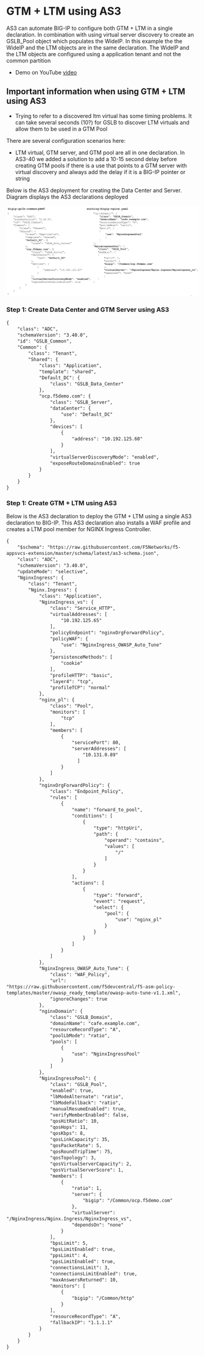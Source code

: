 # GTM + LTM using AS3

AS3 can automate BIG-IP to configure both GTM + LTM in a single declaration. In combination with using virtual server discovery to create an GSLB_Pool object which populates the WideIP. In this example the the WideIP and the LTM objects are in the same declaration. The WideIP and the LTM objects are configured using a application tenant and not the common partition

* Demo on YouTube [video]()

## Important information when using GTM + LTM using AS3

* Trying to refer to a discovered ltm virtual has some timing problems. It can take several seconds (10?) for GSLB to discover LTM virtuals and allow them to be used in a GTM Pool

There are several configuration scenarios here:

* LTM virtual, GTM server, and GTM pool are all in one declaration. In AS3-40 we added a solution to add a 10-15 second delay before creating GTM pools if there is a use that points to a GTM server with virtual discovery and always add the delay if it is a BIG-IP pointer or string

Below is the AS3 deployment for creating the Data Center and Server. Diagram displays the AS3 declarations deployed

![diagram](https://github.com/mdditt2000/f5-appsvcs-extension/blob/master/user_guides/gslb/diagram/2022-11-16_11-23-08.png)

### Step 1: Create Data Center and GTM Server using AS3

```
{
    "class": "ADC",
    "schemaVersion": "3.40.0",
    "id": "GSLB_Common",
    "Common": {
        "class": "Tenant",
        "Shared": {
            "class": "Application",
            "template": "shared",
            "Default_DC": {
                "class": "GSLB_Data_Center"
            },
            "ocp.f5demo.com": {
                "class": "GSLB_Server",
                "dataCenter": {
                    "use": "Default_DC"
                },
                "devices": [
                    {
                        "address": "10.192.125.60"
                    }
                ],
                "virtualServerDiscoveryMode": "enabled",
                "exposeRouteDomainsEnabled": true
            }
        }
    }
}
```

### Step 1: Create GTM + LTM using AS3

Below is the AS3 declaration to deploy the GTM + LTM using a single AS3 declaration to BIG-IP. This AS3 declaration also installs a WAF profile and creates a LTM pool member for NGINX Ingress Controller. 

```
{
    "$schema": "https://raw.githubusercontent.com/F5Networks/f5-appsvcs-extension/master/schema/latest/as3-schema.json",
    "class": "ADC",
    "schemaVersion": "3.40.0",
    "updateMode": "selective",
    "NginxIngress": {
        "class": "Tenant",
        "Nginx.Ingress": {
            "class": "Application",
            "NginxIngress_vs": {
                "class": "Service_HTTP",
                "virtualAddresses": [
                    "10.192.125.65"
                ],
                "policyEndpoint": "nginxOrgForwardPolicy",
                "policyWAF": {
                    "use": "NginxIngress_OWASP_Auto_Tune"
                },
                "persistenceMethods": [
                    "cookie"
                ],
                "profileHTTP": "basic",
                "layer4": "tcp",
                "profileTCP": "normal"
            },
            "nginx_pl": {
                "class": "Pool",
                "monitors": [
                    "tcp"
                ],
                "members": [
                    {
                        "servicePort": 80,
                        "serverAddresses": [
                            "10.131.0.89"
                          ]
                    }
                ]
            },
            "nginxOrgForwardPolicy": {
                "class": "Endpoint_Policy",
                "rules": [
                    {
                        "name": "forward_to_pool",
                        "conditions": [
                            {
                                "type": "httpUri",
                                "path": {
                                    "operand": "contains",
                                    "values": [
                                        "/"
                                    ]
                                }
                            }
                        ],
                        "actions": [
                            {
                                "type": "forward",
                                "event": "request",
                                "select": {
                                    "pool": {
                                        "use": "nginx_pl"
                                    }
                                }
                            }
                        ]
                    }
                ]
            },
            "NginxIngress_OWASP_Auto_Tune": {
                "class": "WAF_Policy",
                "url": "https://raw.githubusercontent.com/f5devcentral/f5-asm-policy-templates/master/owasp_ready_template/owasp-auto-tune-v1.1.xml",
                "ignoreChanges": true
            },
            "nginxDomain": {
                "class": "GSLB_Domain",
                "domainName": "cafe.example.com",
                "resourceRecordType": "A",
                "poolLbMode": "ratio",
                "pools": [
                    {
                        "use": "NginxIngressPool"
                    }
                ]
            },
            "NginxIngressPool": {
                "class": "GSLB_Pool",
                "enabled": true,
                "lbModeAlternate": "ratio",
                "lbModeFallback": "ratio",
                "manualResumeEnabled": true,
                "verifyMemberEnabled": false,
                "qosHitRatio": 10,
                "qosHops": 11,
                "qosKbps": 8,
                "qosLinkCapacity": 35,
                "qosPacketRate": 5,
                "qosRoundTripTime": 75,
                "qosTopology": 3,
                "qosVirtualServerCapacity": 2,
                "qosVirtualServerScore": 1,
                "members": [
                    {
                        "ratio": 1,
                        "server": {
                            "bigip": "/Common/ocp.f5demo.com"
                        },
                        "virtualServer": "/NginxIngress/Nginx.Ingress/NginxIngress_vs",
                        "dependsOn": "none"
                    }
                ],
                "bpsLimit": 5,
                "bpsLimitEnabled": true,
                "ppsLimit": 4,
                "ppsLimitEnabled": true,
                "connectionsLimit": 3,
                "connectionsLimitEnabled": true,
                "maxAnswersReturned": 10,
                "monitors": [
                    {
                        "bigip": "/Common/http"
                    }
                ],
                "resourceRecordType": "A",
                "fallbackIP": "1.1.1.1"
            }
        }
    }
}
```

